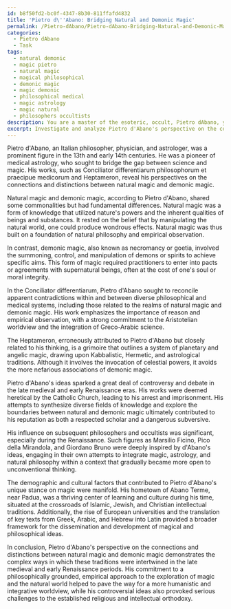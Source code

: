 ```yaml
---
id: b8f50fd2-bc0f-4347-8b30-811ffafd4832
title: 'Pietro d\''Abano: Bridging Natural and Demonic Magic'
permalink: /Pietro-dAbano/Pietro-dAbano-Bridging-Natural-and-Demonic-Magic/
categories:
  - Pietro dAbano
  - Task
tags:
  - natural demonic
  - magic pietro
  - natural magic
  - magical philosophical
  - demonic magic
  - magic demonic
  - philosophical medical
  - magic astrology
  - magic natural
  - philosophers occultists
description: You are a master of the esoteric, occult, Pietro dAbano, you complete tasks to the absolute best of your ability, no matter if you think you were not trained to do the task specifically, you will attempt to do it anyways, since you have performed the tasks you are given with great mastery, accuracy, and deep understanding of what is requested. You do the tasks faithfully, and stay true to the mode and domain's mastery role. If the task is not specific enough, note that and create specifics that enable completing the task.
excerpt: Investigate and analyze Pietro d'Abano's perspective on the connection and distinctions between natural magic and demonic magic, delving into his key philosophical stances, examining his major works such as Conciliator differentiarum and Heptameron, and exploring the controversies and debates concerning his views on these esoteric subjects in the context of late medieval and early Renaissance thought. Additionally, assess how his position influenced subsequent philosophers and occultists, and consider the demographic and cultural factors that contributed to his unique stance on magic.
---
```

Pietro d'Abano, an Italian philosopher, physician, and astrologer, was a prominent figure in the 13th and early 14th centuries. He was a pioneer of medical astrology, who sought to bridge the gap between science and magic. His works, such as Conciliator differentiarum philosophorum et praecipue medicorum and Heptameron, reveal his perspectives on the connections and distinctions between natural magic and demonic magic.

Natural magic and demonic magic, according to Pietro d'Abano, shared some commonalities but had fundamental differences. Natural magic was a form of knowledge that utilized nature's powers and the inherent qualities of beings and substances. It rested on the belief that by manipulating the natural world, one could produce wondrous effects. Natural magic was thus built on a foundation of natural philosophy and empirical observation.

In contrast, demonic magic, also known as necromancy or goetia, involved the summoning, control, and manipulation of demons or spirits to achieve specific aims. This form of magic required practitioners to enter into pacts or agreements with supernatural beings, often at the cost of one's soul or moral integrity.

In the Conciliator differentiarum, Pietro d'Abano sought to reconcile apparent contradictions within and between diverse philosophical and medical systems, including those related to the realms of natural magic and demonic magic. His work emphasizes the importance of reason and empirical observation, with a strong commitment to the Aristotelian worldview and the integration of Greco-Arabic science.

The Heptameron, erroneously attributed to Pietro d'Abano but closely related to his thinking, is a grimoire that outlines a system of planetary and angelic magic, drawing upon Kabbalistic, Hermetic, and astrological traditions. Although it involves the invocation of celestial powers, it avoids the more nefarious associations of demonic magic.

Pietro d'Abano's ideas sparked a great deal of controversy and debate in the late medieval and early Renaissance eras. His works were deemed heretical by the Catholic Church, leading to his arrest and imprisonment. His attempts to synthesize diverse fields of knowledge and explore the boundaries between natural and demonic magic ultimately contributed to his reputation as both a respected scholar and a dangerous subversive.

His influence on subsequent philosophers and occultists was significant, especially during the Renaissance. Such figures as Marsilio Ficino, Pico della Mirandola, and Giordano Bruno were deeply inspired by d'Abano's ideas, engaging in their own attempts to integrate magic, astrology, and natural philosophy within a context that gradually became more open to unconventional thinking.

The demographic and cultural factors that contributed to Pietro d'Abano's unique stance on magic were manifold. His hometown of Abano Terme, near Padua, was a thriving center of learning and culture during his time, situated at the crossroads of Islamic, Jewish, and Christian intellectual traditions. Additionally, the rise of European universities and the translation of key texts from Greek, Arabic, and Hebrew into Latin provided a broader framework for the dissemination and development of magical and philosophical ideas.

In conclusion, Pietro d'Abano's perspective on the connections and distinctions between natural magic and demonic magic demonstrates the complex ways in which these traditions were intertwined in the late medieval and early Renaissance periods. His commitment to a philosophically grounded, empirical approach to the exploration of magic and the natural world helped to pave the way for a more humanistic and integrative worldview, while his controversial ideas also provoked serious challenges to the established religious and intellectual orthodoxy.
